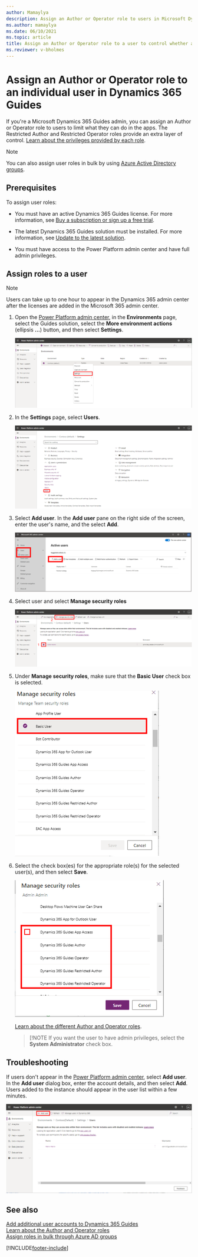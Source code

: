 ```yaml
---
author: Mamaylya
description: Assign an Author or Operator role to users in Microsoft Dynamics 365 Guides.
ms.author: mamaylya
ms.date: 06/10/2021
ms.topic: article
title: Assign an Author or Operator role to a user to control whether a user can author a guide or just view a guide
ms.reviewer: v-bholmes
---
```


# Assign an Author or Operator role to an individual user in Dynamics 365 Guides

If you're a Microsoft Dynamics 365 Guides admin, you can assign an Author or Operator role to users to limit what they can do in the apps. The Restricted Author and 
Restricted Operator roles provide an extra layer of control. [Learn about the privileges provided by each role](admin-role-types.md).

> [!NOTE]
> You can also assign user roles in bulk by using [Azure Active Directory groups](admin-assign-role-groups.md).

## Prerequisites

To assign user roles:

- You must have an active Dynamics 365 Guides license. For more information, see [Buy a subscription or sign up a free trial](setup-step-one.md).

- The latest Dynamics 365 Guides solution must be installed. For more information, see [Update to the latest solution](upgrade.md).

- You must have access to the Power Platform admin center and have full admin privileges.

## Assign roles to a user
> [!NOTE]
> Users can take up to one hour to appear in the Dynamics 365 admin center after the licenses are added in the Microsoft 365 admin center.

1. Open the [Power Platform admin center](https://admin.powerplatform.microsoft.com/environments), in the **Environments** page, select the Guides solution, select the **More environment actions** (ellipsis **...**) button, and then select **Settings**.

    ![Settings command.](media/access-teams-9.PNG "Settings command")

2. In the **Settings** page, select **Users**.

    ![User button.](media/add-user-roles-0.PNG "User button")

3. Select **Add user**. In the **Add user** pane on the right side of the screen, enter the user's name, and the select **Add**.

    ![Add user.](media/add-user-4.PNG "Add user")

4. Select user and select **Manage security roles**

    ![Add user roles.](media/add-user-roles.PNG "Add user roles")

5. Under **Manage security roles**, make sure that the **Basic User** check box is selected.

    ![Basic User check box.](media/basic-user-role.PNG "Basic User check box")

    
6. Select the check box(es) for the appropriate role(s) for the selected user(s), and then select **Save**.

    ![Author and Operator check boxes.](media/select-role.PNG "Author and Operator check boxes")

    [Learn about the different Author and Operator roles](admin-role-types.md).

    > [!NOTE
    > If you want the user to have admin privileges, select the **System Administrator** check box.



## Troubleshooting

If users don't appear in the [Power Platform admin center](https://admin.powerplatform.microsoft.com/environments), select **Add user**. In the **Add user** dialog box, enter the account details, and then select **Add**. Users added to the instance should appear in the user list within a few minutes.

![Adding a user in Power Platform admin center.](media/select-manage-users2.PNG "Adding a user in Power Platform admin center")

## See also

[Add additional user accounts to Dynamics 365 Guides](add-users.md)<br>
[Learn about the Author and Operator roles](admin-role-types.md)<br>
[Assign roles in bulk through Azure AD groups](admin-assign-role-groups.md)

[!INCLUDE[footer-include](../includes/footer-banner.md)]
